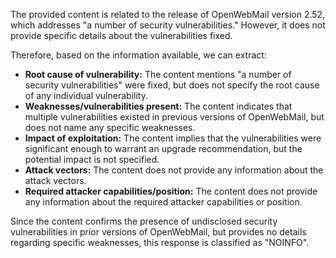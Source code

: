 The provided content is related to the release of OpenWebMail version 2.52, which addresses "a number of security vulnerabilities." However, it does not provide specific details about the vulnerabilities fixed.

Therefore, based on the information available, we can extract:

*   **Root cause of vulnerability:** The content mentions "a number of security vulnerabilities" were fixed, but does not specify the root cause of any individual vulnerability.
*   **Weaknesses/vulnerabilities present:** The content indicates that multiple vulnerabilities existed in previous versions of OpenWebMail, but does not name any specific weaknesses.
*   **Impact of exploitation:** The content implies that the vulnerabilities were significant enough to warrant an upgrade recommendation, but the potential impact is not specified.
*   **Attack vectors:** The content does not provide any information about the attack vectors.
*   **Required attacker capabilities/position:** The content does not provide any information about the required attacker capabilities or position.

Since the content confirms the presence of undisclosed security vulnerabilities in prior versions of OpenWebMail, but provides no details regarding specific weaknesses, this response is classified as "NOINFO".